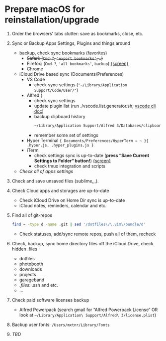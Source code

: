# Prepare macOS for reinstallation/upgrade

1. Order the browsers' tabs clutter: save as bookmarks, close, etc.
1. Sync or Backup Apps Settings, Plugins and things around
    - backup, check sync bookmarks (favorites)
        - ~~Safari: (`Cmd-?`, `'export bookmarks'`, `⏎`)~~
        - Firefox: (`Cmd-?`, `'all bookmarks'`, `backup`) [{screen}](https://yadi.sk/i/pHVE4pVAnBYAm)
        - Chrome
    - iCloud Drive based sync (Documents/Preferences)
        - VS Code
            - check sync settings (`"~/Library/Application Support/Code/User/"`)
        - Alfred (
            - check sync settings
            - update plugin list (run ./vscode.list.generator.sh; [vscode cli doc](https://code.visualstudio.com/docs/editor/extension-gallery#_command-line-extension-management))
            - backup clipboard history
              ```sh
              ~/Library/Application Support/Alfred 3/Databases/clipboard.alfdb*
              ```
            - remember some set of settings
        - Hyper Terminal
            `{ Documents/Preferences/HyperTerm → ~ }{ .hyper.js, .hyper_plugins.js }`
        - iTerm
            - check settings sync is up-to-date (**press “Save Current Settings to Folder“ button!**) [{screen}](https://user-images.githubusercontent.com/6201068/42291061-14f2ed38-7fd2-11e8-97a6-689aecec1829.png)
            - check tmux integration and scripts
    - _Check all of apps settings_
1. Check and save unsaved files (sublime,,,).
1. Check Cloud apps and storages are up-to-date
    - Check iCloud Drive on Home Dir sync is up-to-date
    - iCloud notes, reminders, calendar and etc.
1. Find all of git-repos
    ```sh
    find ~ -type d -name .git | sed '/dotfiles\/\.vim\/bundle/d'
    ```
    - Check statuses, add/sync remote repos, push all of them, recheck
1. Check, backup, sync home directory files off the iCloud Drive, check hidden .files
    - dotfiles
    - photobooth
    - downloads
    - projects
    - garageband
    - *.files*: .ssh and etc.
    - ...
1. Check paid software licenses backup
    - Alfred Powerpack (search gmail for “Alfred Powerpack License“ OR look at `~/Library/Application\ Support/Alfred\ 3/license.plist`)
1. Backup user fonts: `/Users/mxtnr/Library/Fonts`

100500. _TBD_
